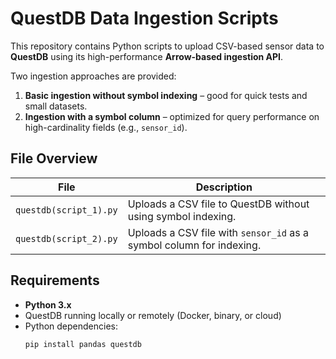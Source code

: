 # QuestDB Data Ingestion Scripts

This repository contains Python scripts to upload CSV-based sensor data to **QuestDB** using its high-performance **Arrow-based ingestion API**.

Two ingestion approaches are provided:

1. **Basic ingestion without symbol indexing** – good for quick tests and small datasets.
2. **Ingestion with a symbol column** – optimized for query performance on high-cardinality fields (e.g., `sensor_id`).


##  File Overview

| File | Description |
|------|-------------|
| `questdb(script_1).py` | Uploads a CSV file to QuestDB without using symbol indexing. |
| `questdb(script_2).py` | Uploads a CSV file with `sensor_id` as a symbol column for indexing. |


##  Requirements

- **Python 3.x**
- QuestDB running locally or remotely (Docker, binary, or cloud)
- Python dependencies:
  ```bash
  pip install pandas questdb
